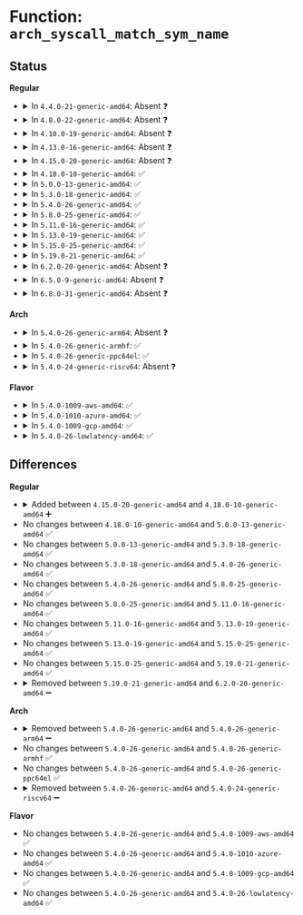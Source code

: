 # Function: <code>arch_syscall_match_sym_name</code>

## Status
<b>Regular</b>
<ul>
<li>
<details>
<summary>In <code>4.4.0-21-generic-amd64</code>: Absent ❓</summary>

```json
{
  "name": "arch_syscall_match_sym_name",
  "collision_type": "Unique Static",
  "inline_type": "Full",
  "funcs": [
    {
      "addr": 18446744071595119104,
      "name": "arch_syscall_match_sym_name",
      "external": false,
      "loc": "kernel/trace/trace_syscalls.c:35",
      "file": "kernel/trace/trace_syscalls.c",
      "inline": "declared, inlined",
      "caller_inline": [
        "kernel/trace/trace_syscalls.c:find_syscall_meta",
        "kernel/trace/trace_syscalls.c:find_syscall_meta"
      ],
      "caller_func": []
    }
  ],
  "symbols": []
}
```
</details>
</li>
<li>
<details>
<summary>In <code>4.8.0-22-generic-amd64</code>: Absent ❓</summary>

```json
{
  "name": "arch_syscall_match_sym_name",
  "collision_type": "Unique Static",
  "inline_type": "Full",
  "funcs": [
    {
      "addr": 18446744071595288580,
      "name": "arch_syscall_match_sym_name",
      "external": false,
      "loc": "kernel/trace/trace_syscalls.c:35",
      "file": "kernel/trace/trace_syscalls.c",
      "inline": "declared, inlined",
      "caller_inline": [
        "kernel/trace/trace_syscalls.c:find_syscall_meta",
        "kernel/trace/trace_syscalls.c:find_syscall_meta"
      ],
      "caller_func": []
    }
  ],
  "symbols": []
}
```
</details>
</li>
<li>
<details>
<summary>In <code>4.10.0-19-generic-amd64</code>: Absent ❓</summary>

```json
{
  "name": "arch_syscall_match_sym_name",
  "collision_type": "Unique Static",
  "inline_type": "Full",
  "funcs": [
    {
      "addr": 18446744071595535915,
      "name": "arch_syscall_match_sym_name",
      "external": false,
      "loc": "kernel/trace/trace_syscalls.c:35",
      "file": "kernel/trace/trace_syscalls.c",
      "inline": "declared, inlined",
      "caller_inline": [
        "kernel/trace/trace_syscalls.c:find_syscall_meta",
        "kernel/trace/trace_syscalls.c:find_syscall_meta"
      ],
      "caller_func": []
    }
  ],
  "symbols": []
}
```
</details>
</li>
<li>
<details>
<summary>In <code>4.13.0-16-generic-amd64</code>: Absent ❓</summary>

```json
{
  "name": "arch_syscall_match_sym_name",
  "collision_type": "Unique Static",
  "inline_type": "Full",
  "funcs": [
    {
      "addr": 18446744071596456016,
      "name": "arch_syscall_match_sym_name",
      "external": false,
      "loc": "kernel/trace/trace_syscalls.c:35",
      "file": "kernel/trace/trace_syscalls.c",
      "inline": "declared, inlined",
      "caller_inline": [
        "kernel/trace/trace_syscalls.c:find_syscall_meta",
        "kernel/trace/trace_syscalls.c:find_syscall_meta"
      ],
      "caller_func": []
    }
  ],
  "symbols": []
}
```
</details>
</li>
<li>
<details>
<summary>In <code>4.15.0-20-generic-amd64</code>: Absent ❓</summary>

```json
{
  "name": "arch_syscall_match_sym_name",
  "collision_type": "Unique Static",
  "inline_type": "Full",
  "funcs": [
    {
      "addr": 18446744071602781887,
      "name": "arch_syscall_match_sym_name",
      "external": false,
      "loc": "kernel/trace/trace_syscalls.c:36",
      "file": "kernel/trace/trace_syscalls.c",
      "inline": "declared, inlined",
      "caller_inline": [
        "kernel/trace/trace_syscalls.c:find_syscall_meta",
        "kernel/trace/trace_syscalls.c:find_syscall_meta"
      ],
      "caller_func": []
    }
  ],
  "symbols": []
}
```
</details>
</li>
<li>
<details>
<summary>In <code>4.18.0-10-generic-amd64</code>: ✅</summary>

```c
bool arch_syscall_match_sym_name(const char * sym, const char * name)
```

```json
{
  "name": "arch_syscall_match_sym_name",
  "collision_type": "Unique Static",
  "inline_type": "No",
  "funcs": [
    {
      "addr": 18446744071580513447,
      "name": "arch_syscall_match_sym_name",
      "external": false,
      "loc": "arch/x86/include/asm/ftrace.h:52",
      "file": "kernel/trace/trace_syscalls.c",
      "inline": "seen, unknown",
      "caller_inline": [],
      "caller_func": [
        "kernel/trace/trace_syscalls.c:find_syscall_meta",
        "kernel/trace/trace_syscalls.c:find_syscall_meta"
      ]
    }
  ],
  "symbols": [
    {
      "addr": 18446744071580513447,
      "name": "arch_syscall_match_sym_name",
      "section": ".text",
      "bind": "STB_LOCAL",
      "size": 139
    }
  ]
}
```
</details>
</li>
<li>
<details>
<summary>In <code>5.0.0-13-generic-amd64</code>: ✅</summary>

```c
bool arch_syscall_match_sym_name(const char * sym, const char * name)
```

```json
{
  "name": "arch_syscall_match_sym_name",
  "collision_type": "Unique Static",
  "inline_type": "No",
  "funcs": [
    {
      "addr": 18446744071580571159,
      "name": "arch_syscall_match_sym_name",
      "external": false,
      "loc": "arch/x86/include/asm/ftrace.h:52",
      "file": "kernel/trace/trace_syscalls.c",
      "inline": "seen, unknown",
      "caller_inline": [],
      "caller_func": [
        "kernel/trace/trace_syscalls.c:find_syscall_meta",
        "kernel/trace/trace_syscalls.c:find_syscall_meta"
      ]
    }
  ],
  "symbols": [
    {
      "addr": 18446744071580571159,
      "name": "arch_syscall_match_sym_name",
      "section": ".text",
      "bind": "STB_LOCAL",
      "size": 139
    }
  ]
}
```
</details>
</li>
<li>
<details>
<summary>In <code>5.3.0-18-generic-amd64</code>: ✅</summary>

```c
bool arch_syscall_match_sym_name(const char * sym, const char * name)
```

```json
{
  "name": "arch_syscall_match_sym_name",
  "collision_type": "Unique Static",
  "inline_type": "No",
  "funcs": [
    {
      "addr": 18446744071580628280,
      "name": "arch_syscall_match_sym_name",
      "external": false,
      "loc": "arch/x86/include/asm/ftrace.h:49",
      "file": "kernel/trace/trace_syscalls.c",
      "inline": "seen, unknown",
      "caller_inline": [],
      "caller_func": [
        "kernel/trace/trace_syscalls.c:find_syscall_meta",
        "kernel/trace/trace_syscalls.c:find_syscall_meta"
      ]
    }
  ],
  "symbols": [
    {
      "addr": 18446744071580628280,
      "name": "arch_syscall_match_sym_name",
      "section": ".text",
      "bind": "STB_LOCAL",
      "size": 139
    }
  ]
}
```
</details>
</li>
<li>
<details>
<summary>In <code>5.4.0-26-generic-amd64</code>: ✅</summary>

```c
bool arch_syscall_match_sym_name(const char * sym, const char * name)
```

```json
{
  "name": "arch_syscall_match_sym_name",
  "collision_type": "Unique Static",
  "inline_type": "No",
  "funcs": [
    {
      "addr": 18446744071580674856,
      "name": "arch_syscall_match_sym_name",
      "external": false,
      "loc": "arch/x86/include/asm/ftrace.h:49",
      "file": "kernel/trace/trace_syscalls.c",
      "inline": "seen, unknown",
      "caller_inline": [],
      "caller_func": [
        "kernel/trace/trace_syscalls.c:find_syscall_meta",
        "kernel/trace/trace_syscalls.c:find_syscall_meta"
      ]
    }
  ],
  "symbols": [
    {
      "addr": 18446744071580674856,
      "name": "arch_syscall_match_sym_name",
      "section": ".text",
      "bind": "STB_LOCAL",
      "size": 139
    }
  ]
}
```
</details>
</li>
<li>
<details>
<summary>In <code>5.8.0-25-generic-amd64</code>: ✅</summary>

```c
bool arch_syscall_match_sym_name(const char * sym, const char * name)
```

```json
{
  "name": "arch_syscall_match_sym_name",
  "collision_type": "Unique Static",
  "inline_type": "No",
  "funcs": [
    {
      "addr": 18446744071580779400,
      "name": "arch_syscall_match_sym_name",
      "external": false,
      "loc": "arch/x86/include/asm/ftrace.h:66",
      "file": "kernel/trace/trace_syscalls.c",
      "inline": "seen, unknown",
      "caller_inline": [],
      "caller_func": [
        "kernel/trace/trace_syscalls.c:find_syscall_meta",
        "kernel/trace/trace_syscalls.c:find_syscall_meta"
      ]
    }
  ],
  "symbols": [
    {
      "addr": 18446744071580779400,
      "name": "arch_syscall_match_sym_name",
      "section": ".text",
      "bind": "STB_LOCAL",
      "size": 189
    }
  ]
}
```
</details>
</li>
<li>
<details>
<summary>In <code>5.11.0-16-generic-amd64</code>: ✅</summary>

```c
bool arch_syscall_match_sym_name(const char * sym, const char * name)
```

```json
{
  "name": "arch_syscall_match_sym_name",
  "collision_type": "Unique Static",
  "inline_type": "No",
  "funcs": [
    {
      "addr": 18446744071591322132,
      "name": "arch_syscall_match_sym_name",
      "external": false,
      "loc": "arch/x86/include/asm/ftrace.h:84",
      "file": "kernel/trace/trace_syscalls.c",
      "inline": "seen, unknown",
      "caller_inline": [],
      "caller_func": [
        "kernel/trace/trace_syscalls.c:find_syscall_meta",
        "kernel/trace/trace_syscalls.c:find_syscall_meta"
      ]
    }
  ],
  "symbols": [
    {
      "addr": 18446744071591322132,
      "name": "arch_syscall_match_sym_name",
      "section": ".text",
      "bind": "STB_LOCAL",
      "size": 189
    }
  ]
}
```
</details>
</li>
<li>
<details>
<summary>In <code>5.13.0-19-generic-amd64</code>: ✅</summary>

```c
bool arch_syscall_match_sym_name(const char * sym, const char * name)
```

```json
{
  "name": "arch_syscall_match_sym_name",
  "collision_type": "Unique Static",
  "inline_type": "No",
  "funcs": [
    {
      "addr": 18446744071591263951,
      "name": "arch_syscall_match_sym_name",
      "external": false,
      "loc": "arch/x86/include/asm/ftrace.h:84",
      "file": "kernel/trace/trace_syscalls.c",
      "inline": "seen, unknown",
      "caller_inline": [],
      "caller_func": [
        "kernel/trace/trace_syscalls.c:find_syscall_meta",
        "kernel/trace/trace_syscalls.c:find_syscall_meta"
      ]
    }
  ],
  "symbols": [
    {
      "addr": 18446744071591263951,
      "name": "arch_syscall_match_sym_name",
      "section": ".text",
      "bind": "STB_LOCAL",
      "size": 189
    }
  ]
}
```
</details>
</li>
<li>
<details>
<summary>In <code>5.15.0-25-generic-amd64</code>: ✅</summary>

```c
bool arch_syscall_match_sym_name(const char * sym, const char * name)
```

```json
{
  "name": "arch_syscall_match_sym_name",
  "collision_type": "Unique Static",
  "inline_type": "No",
  "funcs": [
    {
      "addr": 18446744071592175051,
      "name": "arch_syscall_match_sym_name",
      "external": false,
      "loc": "arch/x86/include/asm/ftrace.h:84",
      "file": "kernel/trace/trace_syscalls.c",
      "inline": "seen, unknown",
      "caller_inline": [],
      "caller_func": [
        "kernel/trace/trace_syscalls.c:find_syscall_meta",
        "kernel/trace/trace_syscalls.c:find_syscall_meta"
      ]
    }
  ],
  "symbols": [
    {
      "addr": 18446744071592175051,
      "name": "arch_syscall_match_sym_name",
      "section": ".text",
      "bind": "STB_LOCAL",
      "size": 189
    }
  ]
}
```
</details>
</li>
<li>
<details>
<summary>In <code>5.19.0-21-generic-amd64</code>: ✅</summary>

```c
bool arch_syscall_match_sym_name(const char * sym, const char * name)
```

```json
{
  "name": "arch_syscall_match_sym_name",
  "collision_type": "Unique Static",
  "inline_type": "No",
  "funcs": [
    {
      "addr": 18446744071593948574,
      "name": "arch_syscall_match_sym_name",
      "external": false,
      "loc": "arch/x86/include/asm/ftrace.h:96",
      "file": "kernel/trace/trace_syscalls.c",
      "inline": "seen, unknown",
      "caller_inline": [],
      "caller_func": [
        "kernel/trace/trace_syscalls.c:find_syscall_meta",
        "kernel/trace/trace_syscalls.c:find_syscall_meta"
      ]
    }
  ],
  "symbols": [
    {
      "addr": 18446744071593948574,
      "name": "arch_syscall_match_sym_name",
      "section": ".text",
      "bind": "STB_LOCAL",
      "size": 199
    }
  ]
}
```
</details>
</li>
<li>
<details>
<summary>In <code>6.2.0-20-generic-amd64</code>: Absent ❓</summary>

```json
{
  "name": "arch_syscall_match_sym_name",
  "collision_type": "Unique Static",
  "inline_type": "Full",
  "funcs": [
    {
      "addr": 18446744071627825445,
      "name": "arch_syscall_match_sym_name",
      "external": false,
      "loc": "arch/x86/include/asm/ftrace.h:116",
      "file": "kernel/trace/trace_syscalls.c",
      "inline": "declared, inlined",
      "caller_inline": [
        "kernel/trace/trace_syscalls.c:find_syscall_meta",
        "kernel/trace/trace_syscalls.c:find_syscall_meta"
      ],
      "caller_func": []
    }
  ],
  "symbols": []
}
```
</details>
</li>
<li>
<details>
<summary>In <code>6.5.0-9-generic-amd64</code>: Absent ❓</summary>

```json
{
  "name": "arch_syscall_match_sym_name",
  "collision_type": "Unique Static",
  "inline_type": "Full",
  "funcs": [
    {
      "addr": 18446744071619589381,
      "name": "arch_syscall_match_sym_name",
      "external": false,
      "loc": "arch/x86/include/asm/ftrace.h:119",
      "file": "kernel/trace/trace_syscalls.c",
      "inline": "declared, inlined",
      "caller_inline": [
        "kernel/trace/trace_syscalls.c:find_syscall_meta",
        "kernel/trace/trace_syscalls.c:find_syscall_meta"
      ],
      "caller_func": []
    }
  ],
  "symbols": []
}
```
</details>
</li>
<li>
<details>
<summary>In <code>6.8.0-31-generic-amd64</code>: Absent ❓</summary>

```json
{
  "name": "arch_syscall_match_sym_name",
  "collision_type": "Unique Static",
  "inline_type": "Full",
  "funcs": [
    {
      "addr": 18446744071621892725,
      "name": "arch_syscall_match_sym_name",
      "external": false,
      "loc": "arch/x86/include/asm/ftrace.h:119",
      "file": "kernel/trace/trace_syscalls.c",
      "inline": "declared, inlined",
      "caller_inline": [
        "kernel/trace/trace_syscalls.c:find_syscall_meta",
        "kernel/trace/trace_syscalls.c:find_syscall_meta"
      ],
      "caller_func": []
    }
  ],
  "symbols": []
}
```
</details>
</li>
</ul>
<b>Arch</b>
<ul>
<li>
<details>
<summary>In <code>5.4.0-26-generic-arm64</code>: Absent ❓</summary>

```json
{
  "name": "arch_syscall_match_sym_name",
  "collision_type": "Unique Static",
  "inline_type": "Full",
  "funcs": [
    {
      "addr": 18446603336510927560,
      "name": "arch_syscall_match_sym_name",
      "external": false,
      "loc": "arch/arm64/include/asm/ftrace.h:73",
      "file": "kernel/trace/trace_syscalls.c",
      "inline": "declared, inlined",
      "caller_inline": [
        "kernel/trace/trace_syscalls.c:find_syscall_meta",
        "kernel/trace/trace_syscalls.c:find_syscall_meta"
      ],
      "caller_func": []
    }
  ],
  "symbols": []
}
```
</details>
</li>
<li>
<details>
<summary>In <code>5.4.0-26-generic-armhf</code>: ✅</summary>

```c
bool arch_syscall_match_sym_name(const char * sym, const char * name)
```

```json
{
  "name": "arch_syscall_match_sym_name",
  "collision_type": "Unique Static",
  "inline_type": "No",
  "funcs": [
    {
      "addr": 3225917316,
      "name": "arch_syscall_match_sym_name",
      "external": false,
      "loc": "arch/arm/include/asm/ftrace.h:61",
      "file": "kernel/trace/trace_syscalls.c",
      "inline": "seen, unknown",
      "caller_inline": [],
      "caller_func": [
        "kernel/trace/trace_syscalls.c:find_syscall_meta",
        "kernel/trace/trace_syscalls.c:find_syscall_meta"
      ]
    }
  ],
  "symbols": [
    {
      "addr": 3225917316,
      "name": "arch_syscall_match_sym_name",
      "section": ".text",
      "bind": "STB_LOCAL",
      "size": 168
    }
  ]
}
```
</details>
</li>
<li>
<details>
<summary>In <code>5.4.0-26-generic-ppc64el</code>: ✅</summary>

```c
bool arch_syscall_match_sym_name(const char * sym, const char * name)
```

```json
{
  "name": "arch_syscall_match_sym_name",
  "collision_type": "Unique Static",
  "inline_type": "No",
  "funcs": [
    {
      "addr": 13835058055285103420,
      "name": "arch_syscall_match_sym_name",
      "external": false,
      "loc": "arch/powerpc/include/asm/ftrace.h:88",
      "file": "kernel/trace/trace_syscalls.c",
      "inline": "seen, unknown",
      "caller_inline": [],
      "caller_func": [
        "kernel/trace/trace_syscalls.c:find_syscall_meta",
        "kernel/trace/trace_syscalls.c:find_syscall_meta"
      ]
    }
  ],
  "symbols": [
    {
      "addr": 13835058055285103420,
      "name": "arch_syscall_match_sym_name",
      "section": ".text",
      "bind": "STB_LOCAL",
      "size": 324
    }
  ]
}
```
</details>
</li>
<li>
<details>
<summary>In <code>5.4.0-24-generic-riscv64</code>: Absent ❓</summary>

```json
{
  "name": "arch_syscall_match_sym_name",
  "collision_type": "Unique Static",
  "inline_type": "Full",
  "funcs": [
    {
      "addr": 18446743936270661442,
      "name": "arch_syscall_match_sym_name",
      "external": false,
      "loc": "kernel/trace/trace_syscalls.c:36",
      "file": "kernel/trace/trace_syscalls.c",
      "inline": "declared, inlined",
      "caller_inline": [
        "kernel/trace/trace_syscalls.c:find_syscall_meta",
        "kernel/trace/trace_syscalls.c:find_syscall_meta"
      ],
      "caller_func": []
    }
  ],
  "symbols": []
}
```
</details>
</li>
</ul>
<b>Flavor</b>
<ul>
<li>
<details>
<summary>In <code>5.4.0-1009-aws-amd64</code>: ✅</summary>

```c
bool arch_syscall_match_sym_name(const char * sym, const char * name)
```

```json
{
  "name": "arch_syscall_match_sym_name",
  "collision_type": "Unique Static",
  "inline_type": "No",
  "funcs": [
    {
      "addr": 18446744071580643656,
      "name": "arch_syscall_match_sym_name",
      "external": false,
      "loc": "arch/x86/include/asm/ftrace.h:49",
      "file": "kernel/trace/trace_syscalls.c",
      "inline": "seen, unknown",
      "caller_inline": [],
      "caller_func": [
        "kernel/trace/trace_syscalls.c:find_syscall_meta",
        "kernel/trace/trace_syscalls.c:find_syscall_meta"
      ]
    }
  ],
  "symbols": [
    {
      "addr": 18446744071580643656,
      "name": "arch_syscall_match_sym_name",
      "section": ".text",
      "bind": "STB_LOCAL",
      "size": 139
    }
  ]
}
```
</details>
</li>
<li>
<details>
<summary>In <code>5.4.0-1010-azure-amd64</code>: ✅</summary>

```c
bool arch_syscall_match_sym_name(const char * sym, const char * name)
```

```json
{
  "name": "arch_syscall_match_sym_name",
  "collision_type": "Unique Static",
  "inline_type": "No",
  "funcs": [
    {
      "addr": 18446744071580589880,
      "name": "arch_syscall_match_sym_name",
      "external": false,
      "loc": "arch/x86/include/asm/ftrace.h:49",
      "file": "kernel/trace/trace_syscalls.c",
      "inline": "seen, unknown",
      "caller_inline": [],
      "caller_func": [
        "kernel/trace/trace_syscalls.c:find_syscall_meta",
        "kernel/trace/trace_syscalls.c:find_syscall_meta"
      ]
    }
  ],
  "symbols": [
    {
      "addr": 18446744071580589880,
      "name": "arch_syscall_match_sym_name",
      "section": ".text",
      "bind": "STB_LOCAL",
      "size": 139
    }
  ]
}
```
</details>
</li>
<li>
<details>
<summary>In <code>5.4.0-1009-gcp-amd64</code>: ✅</summary>

```c
bool arch_syscall_match_sym_name(const char * sym, const char * name)
```

```json
{
  "name": "arch_syscall_match_sym_name",
  "collision_type": "Unique Static",
  "inline_type": "No",
  "funcs": [
    {
      "addr": 18446744071580634904,
      "name": "arch_syscall_match_sym_name",
      "external": false,
      "loc": "arch/x86/include/asm/ftrace.h:49",
      "file": "kernel/trace/trace_syscalls.c",
      "inline": "seen, unknown",
      "caller_inline": [],
      "caller_func": [
        "kernel/trace/trace_syscalls.c:find_syscall_meta",
        "kernel/trace/trace_syscalls.c:find_syscall_meta"
      ]
    }
  ],
  "symbols": [
    {
      "addr": 18446744071580634904,
      "name": "arch_syscall_match_sym_name",
      "section": ".text",
      "bind": "STB_LOCAL",
      "size": 139
    }
  ]
}
```
</details>
</li>
<li>
<details>
<summary>In <code>5.4.0-26-lowlatency-amd64</code>: ✅</summary>

```c
bool arch_syscall_match_sym_name(const char * sym, const char * name)
```

```json
{
  "name": "arch_syscall_match_sym_name",
  "collision_type": "Unique Static",
  "inline_type": "No",
  "funcs": [
    {
      "addr": 18446744071580692408,
      "name": "arch_syscall_match_sym_name",
      "external": false,
      "loc": "arch/x86/include/asm/ftrace.h:49",
      "file": "kernel/trace/trace_syscalls.c",
      "inline": "seen, unknown",
      "caller_inline": [],
      "caller_func": [
        "kernel/trace/trace_syscalls.c:find_syscall_meta",
        "kernel/trace/trace_syscalls.c:find_syscall_meta"
      ]
    }
  ],
  "symbols": [
    {
      "addr": 18446744071580692408,
      "name": "arch_syscall_match_sym_name",
      "section": ".text",
      "bind": "STB_LOCAL",
      "size": 139
    }
  ]
}
```
</details>
</li>
</ul>

## Differences
<b>Regular</b>
<ul>
<li>
<details>
<summary>Added between <code>4.15.0-20-generic-amd64</code> and <code>4.18.0-10-generic-amd64</code> ➕</summary>

```c
bool arch_syscall_match_sym_name(const char * sym, const char * name)
```
</details>
</li>
<li>
No changes between <code>4.18.0-10-generic-amd64</code> and <code>5.0.0-13-generic-amd64</code> ✅
</li>
<li>
No changes between <code>5.0.0-13-generic-amd64</code> and <code>5.3.0-18-generic-amd64</code> ✅
</li>
<li>
No changes between <code>5.3.0-18-generic-amd64</code> and <code>5.4.0-26-generic-amd64</code> ✅
</li>
<li>
No changes between <code>5.4.0-26-generic-amd64</code> and <code>5.8.0-25-generic-amd64</code> ✅
</li>
<li>
No changes between <code>5.8.0-25-generic-amd64</code> and <code>5.11.0-16-generic-amd64</code> ✅
</li>
<li>
No changes between <code>5.11.0-16-generic-amd64</code> and <code>5.13.0-19-generic-amd64</code> ✅
</li>
<li>
No changes between <code>5.13.0-19-generic-amd64</code> and <code>5.15.0-25-generic-amd64</code> ✅
</li>
<li>
No changes between <code>5.15.0-25-generic-amd64</code> and <code>5.19.0-21-generic-amd64</code> ✅
</li>
<li>
<details>
<summary>Removed between <code>5.19.0-21-generic-amd64</code> and <code>6.2.0-20-generic-amd64</code> ➖</summary>

```c
bool arch_syscall_match_sym_name(const char * sym, const char * name)
```
</details>
</li>
</ul>
<b>Arch</b>
<ul>
<li>
<details>
<summary>Removed between <code>5.4.0-26-generic-amd64</code> and <code>5.4.0-26-generic-arm64</code> ➖</summary>

```c
bool arch_syscall_match_sym_name(const char * sym, const char * name)
```
</details>
</li>
<li>
No changes between <code>5.4.0-26-generic-amd64</code> and <code>5.4.0-26-generic-armhf</code> ✅
</li>
<li>
No changes between <code>5.4.0-26-generic-amd64</code> and <code>5.4.0-26-generic-ppc64el</code> ✅
</li>
<li>
<details>
<summary>Removed between <code>5.4.0-26-generic-amd64</code> and <code>5.4.0-24-generic-riscv64</code> ➖</summary>

```c
bool arch_syscall_match_sym_name(const char * sym, const char * name)
```
</details>
</li>
</ul>
<b>Flavor</b>
<ul>
<li>
No changes between <code>5.4.0-26-generic-amd64</code> and <code>5.4.0-1009-aws-amd64</code> ✅
</li>
<li>
No changes between <code>5.4.0-26-generic-amd64</code> and <code>5.4.0-1010-azure-amd64</code> ✅
</li>
<li>
No changes between <code>5.4.0-26-generic-amd64</code> and <code>5.4.0-1009-gcp-amd64</code> ✅
</li>
<li>
No changes between <code>5.4.0-26-generic-amd64</code> and <code>5.4.0-26-lowlatency-amd64</code> ✅
</li>
</ul>
